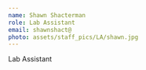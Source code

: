 ```yaml
---
name: Shawn Shacterman
role: Lab Assistant
email: shawnshact@
photo: assets/staff_pics/LA/shawn.jpg
---
```


Lab Assistant
